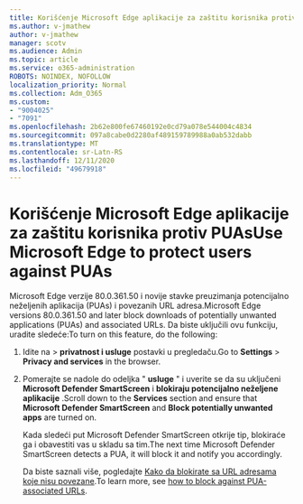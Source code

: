 ```yaml
---
title: Korišćenje Microsoft Edge aplikacije za zaštitu korisnika protiv PUAs
ms.author: v-jmathew
author: v-jmathew
manager: scotv
ms.audience: Admin
ms.topic: article
ms.service: o365-administration
ROBOTS: NOINDEX, NOFOLLOW
localization_priority: Normal
ms.collection: Adm_O365
ms.custom:
- "9004025"
- "7091"
ms.openlocfilehash: 2b62e800fe67460192e0cd79a078e544004c4834
ms.sourcegitcommit: 097a8cabe0d2280af489159789988a0ab532dabb
ms.translationtype: MT
ms.contentlocale: sr-Latn-RS
ms.lasthandoff: 12/11/2020
ms.locfileid: "49679918"
---
```

# <a name="use-microsoft-edge-to-protect-users-against-puas"></a><span data-ttu-id="3f42f-102">Korišćenje Microsoft Edge aplikacije za zaštitu korisnika protiv PUAs</span><span class="sxs-lookup"><span data-stu-id="3f42f-102">Use Microsoft Edge to protect users against PUAs</span></span>

<span data-ttu-id="3f42f-103">Microsoft Edge verzije 80.0.361.50 i novije stavke preuzimanja potencijalno neželjenih aplikacija (PUAs) i povezanih URL adresa.</span><span class="sxs-lookup"><span data-stu-id="3f42f-103">Microsoft Edge versions 80.0.361.50 and later block downloads of potentially unwanted applications (PUAs) and associated URLs.</span></span> <span data-ttu-id="3f42f-104">Da biste uključili ovu funkciju, uradite sledeće:</span><span class="sxs-lookup"><span data-stu-id="3f42f-104">To turn on this feature, do the following:</span></span>

1. <span data-ttu-id="3f42f-105">Idite na   >  **privatnost i usluge** postavki u pregledaču.</span><span class="sxs-lookup"><span data-stu-id="3f42f-105">Go to **Settings** > **Privacy and services** in the browser.</span></span>

2. <span data-ttu-id="3f42f-106">Pomerajte se nadole do odeljka " **usluge** " i uverite se da su uključeni **Microsoft Defender SmartScreen** i **blokiraju potencijalno neželjene aplikacije** .</span><span class="sxs-lookup"><span data-stu-id="3f42f-106">Scroll down to the **Services** section and ensure that **Microsoft Defender SmartScreen** and **Block potentially unwanted apps** are turned on.</span></span>

    <span data-ttu-id="3f42f-107">Kada sledeći put Microsoft Defender SmartScreen otkrije tip, blokiraće ga i obavestiti vas u skladu sa tim.</span><span class="sxs-lookup"><span data-stu-id="3f42f-107">The next time Microsoft Defender SmartScreen detects a PUA, it will block it and notify you accordingly.</span></span>

    <span data-ttu-id="3f42f-108">Da biste saznali više, pogledajte [Kako da blokirate sa URL adresama koje nisu povezane](https://go.microsoft.com/fwlink/?linkid=2133024).</span><span class="sxs-lookup"><span data-stu-id="3f42f-108">To learn more, see [how to block against PUA-associated URLs](https://go.microsoft.com/fwlink/?linkid=2133024).</span></span>
